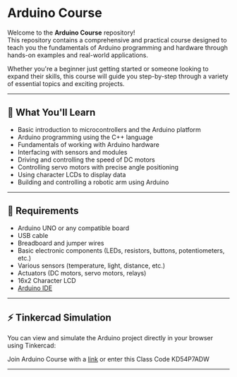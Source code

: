 # Arduino Course

Welcome to the **Arduino Course** repository!  
This repository contains a comprehensive and practical course designed to teach you the fundamentals of Arduino programming and hardware through hands-on examples and real-world applications.

Whether you're a beginner just getting started or someone looking to expand their skills, this course will guide you step-by-step through a variety of essential topics and exciting projects.

---

## 🎯 What You'll Learn

- Basic introduction to microcontrollers and the Arduino platform  
- Arduino programming using the C++ language  
- Fundamentals of working with Arduino hardware  
- Interfacing with sensors and modules  
- Driving and controlling the speed of DC motors  
- Controlling servo motors with precise angle positioning  
- Using character LCDs to display data  
- Building and controlling a robotic arm using Arduino  

---

## 🧰 Requirements

- Arduino UNO or any compatible board  
- USB cable  
- Breadboard and jumper wires  
- Basic electronic components (LEDs, resistors, buttons, potentiometers, etc.)  
- Various sensors (temperature, light, distance, etc.)  
- Actuators (DC motors, servo motors, relays)  
- 16x2 Character LCD  
- [Arduino IDE](https://www.arduino.cc/en/software)

---

## ⚡ Tinkercad Simulation

You can view and simulate the Arduino project directly in your browser using Tinkercad:

Join Arduino Course with a [link](https://www.tinkercad.com/joinclass/KD54P7ADW) or enter this Class Code KD54P7ADW

---


